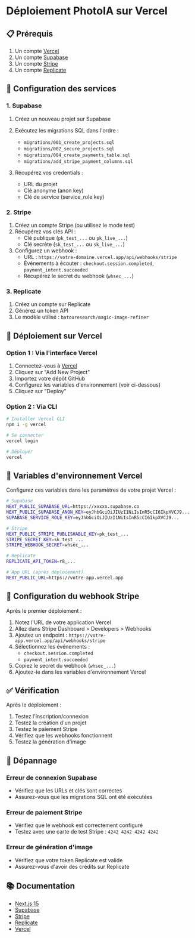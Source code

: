 # Déploiement PhotoIA sur Vercel

## 📋 Prérequis

1. Un compte [Vercel](https://vercel.com)
2. Un compte [Supabase](https://supabase.com)
3. Un compte [Stripe](https://stripe.com)
4. Un compte [Replicate](https://replicate.com)

## 🔧 Configuration des services

### 1. Supabase

1. Créez un nouveau projet sur Supabase
2. Exécutez les migrations SQL dans l'ordre :
   - `migrations/001_create_projects.sql`
   - `migrations/002_secure_projects.sql`
   - `migrations/004_create_payments_table.sql`
   - `migrations/add_stripe_payment_columns.sql`

3. Récupérez vos credentials :
   - URL du projet
   - Clé anonyme (anon key)
   - Clé de service (service_role key)

### 2. Stripe

1. Créez un compte Stripe (ou utilisez le mode test)
2. Récupérez vos clés API :
   - Clé publique (`pk_test_...` ou `pk_live_...`)
   - Clé secrète (`sk_test_...` ou `sk_live_...`)
3. Configurez un webhook :
   - URL : `https://votre-domaine.vercel.app/api/webhooks/stripe`
   - Événements à écouter : `checkout.session.completed`, `payment_intent.succeeded`
   - Récupérez le secret du webhook (`whsec_...`)

### 3. Replicate

1. Créez un compte sur Replicate
2. Générez un token API
3. Le modèle utilisé : `batouresearch/magic-image-refiner`

## 🚀 Déploiement sur Vercel

### Option 1 : Via l'interface Vercel

1. Connectez-vous à [Vercel](https://vercel.com)
2. Cliquez sur "Add New Project"
3. Importez votre dépôt GitHub
4. Configurez les variables d'environnement (voir ci-dessous)
5. Cliquez sur "Deploy"

### Option 2 : Via CLI

```bash
# Installer Vercel CLI
npm i -g vercel

# Se connecter
vercel login

# Déployer
vercel
```

## 🔐 Variables d'environnement Vercel

Configurez ces variables dans les paramètres de votre projet Vercel :

```bash
# Supabase
NEXT_PUBLIC_SUPABASE_URL=https://xxxxx.supabase.co
NEXT_PUBLIC_SUPABASE_ANON_KEY=eyJhbGciOiJIUzI1NiIsInR5cCI6IkpXVCJ9...
SUPABASE_SERVICE_ROLE_KEY=eyJhbGciOiJIUzI1NiIsInR5cCI6IkpXVCJ9...

# Stripe
NEXT_PUBLIC_STRIPE_PUBLISHABLE_KEY=pk_test_...
STRIPE_SECRET_KEY=sk_test_...
STRIPE_WEBHOOK_SECRET=whsec_...

# Replicate
REPLICATE_API_TOKEN=r8_...

# App URL (après déploiement)
NEXT_PUBLIC_URL=https://votre-app.vercel.app
```

## 🔄 Configuration du webhook Stripe

Après le premier déploiement :

1. Notez l'URL de votre application Vercel
2. Allez dans Stripe Dashboard > Developers > Webhooks
3. Ajoutez un endpoint : `https://votre-app.vercel.app/api/webhooks/stripe`
4. Sélectionnez les événements :
   - `checkout.session.completed`
   - `payment_intent.succeeded`
5. Copiez le secret du webhook (`whsec_...`)
6. Ajoutez-le dans les variables d'environnement Vercel

## ✅ Vérification

Après le déploiement :

1. Testez l'inscription/connexion
2. Testez la création d'un projet
3. Testez le paiement Stripe
4. Vérifiez que les webhooks fonctionnent
5. Testez la génération d'image

## 🐛 Dépannage

### Erreur de connexion Supabase
- Vérifiez que les URLs et clés sont correctes
- Assurez-vous que les migrations SQL ont été exécutées

### Erreur de paiement Stripe
- Vérifiez que le webhook est correctement configuré
- Testez avec une carte de test Stripe : `4242 4242 4242 4242`

### Erreur de génération d'image
- Vérifiez que votre token Replicate est valide
- Assurez-vous d'avoir des crédits sur Replicate

## 📚 Documentation

- [Next.js 15](https://nextjs.org/docs)
- [Supabase](https://supabase.com/docs)
- [Stripe](https://stripe.com/docs)
- [Replicate](https://replicate.com/docs)
- [Vercel](https://vercel.com/docs)
